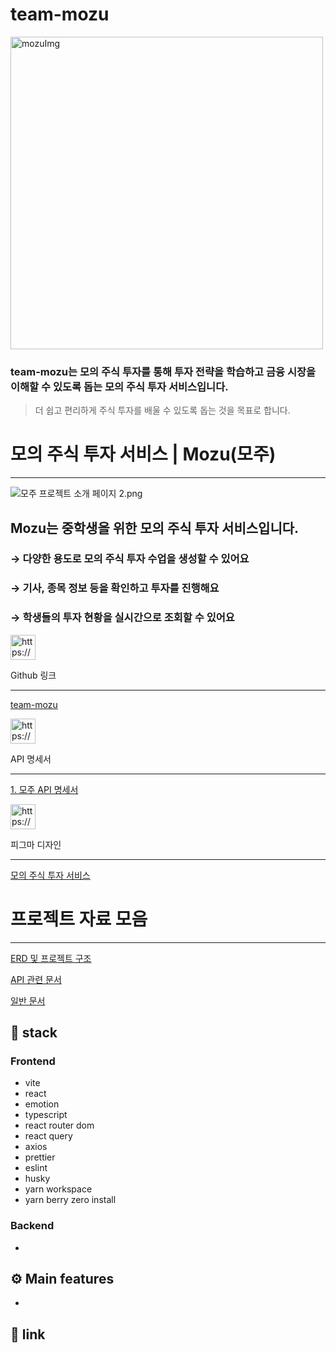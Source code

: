 # team-mozu
<img src="https://github.com/user-attachments/assets/8073ea06-b546-4ad9-9b9d-8f2bcce54860" alt="mozuImg" style="width:500px;"/>

### **team-mozu는 모의 주식 투자를 통해 투자 전략을 학습하고 금융 시장을 이해할 수 있도록 돕는 모의 주식 투자 서비스입니다.**
> 더 쉽고 편리하게 주식 투자를 배울 수 있도록 돕는 것을 목표로 합니다.
>
# 모의 주식 투자 서비스 | Mozu(모주)

---

![모주 프로젝트 소개 페이지 2.png](%E1%84%86%E1%85%A9%E1%84%8B%E1%85%B4%20%E1%84%8C%E1%85%AE%E1%84%89%E1%85%B5%E1%86%A8%20%E1%84%90%E1%85%AE%E1%84%8C%E1%85%A1%20%E1%84%89%E1%85%A5%E1%84%87%E1%85%B5%E1%84%89%E1%85%B3%20Mozu(%E1%84%86%E1%85%A9%E1%84%8C%E1%85%AE)%201c9892b0edfd806eac13ebb60592709f/%E1%84%86%E1%85%A9%E1%84%8C%E1%85%AE_%E1%84%91%E1%85%B3%E1%84%85%E1%85%A9%E1%84%8C%E1%85%A6%E1%86%A8%E1%84%90%E1%85%B3_%E1%84%89%E1%85%A9%E1%84%80%E1%85%A2_%E1%84%91%E1%85%A6%E1%84%8B%E1%85%B5%E1%84%8C%E1%85%B5_2.png)

## Mozu는 중학생을 **위한 모의 주식 투자 서비스입니다.**

### **→ 다양한 용도로 모의 주식 투자 수업을 생성할 수 있어요**

### **→ 기사, 종목 정보 등을 확인하고 투자를 진행해요**

### **→ 학생들의 투자 현황을 실시간으로 조회할 수 있어요**

<aside>
<img src="https://www.notion.so/icons/star-of-life_orange.svg" alt="https://www.notion.so/icons/star-of-life_orange.svg" width="40px" />

Github 링크

---

[team-mozu](https://github.com/team-mozu)

</aside>

<aside>
<img src="https://www.notion.so/icons/star-of-life_orange.svg" alt="https://www.notion.so/icons/star-of-life_orange.svg" width="40px" />

API 명세서

---

[1. 모주 API 명세서](https://documenter.getpostman.com/view/41266922/2sAYX6qhtw)

</aside>

<aside>
<img src="https://www.notion.so/icons/star-of-life_orange.svg" alt="https://www.notion.so/icons/star-of-life_orange.svg" width="40px" />

피그마 디자인

---

[모의 주식 투자 서비스](https://www.figma.com/design/ABX8T64xIzCpJpNX6vMpgK/%EB%AA%A8%EC%9D%98-%EC%A3%BC%EC%8B%9D-%ED%88%AC%EC%9E%90-%EC%84%9C%EB%B9%84%EC%8A%A4?node-id=1-3&t=AFwMmcPtY1aUbUGk-1)

</aside>

# 프로젝트 자료 모음

---

[ERD 및 프로젝트 구조](https://www.notion.so/ERD-1dd892b0edfd802d9e6aec13b49c9b45?pvs=21)

[API 관련 문서](https://www.notion.so/API-1dd892b0edfd80a1bb65d1dfe9c5a2a7?pvs=21)

[일반 문서](https://www.notion.so/1dd892b0edfd80e29832d5d613441ecf?pvs=21)


## 📖 stack
### Frontend
- vite
- react
- emotion
- typescript
- react router dom
- react query
- axios
- prettier
- eslint
- husky
- yarn workspace
- yarn berry zero install
  
### Backend
- 

## ⚙️ Main features
- 

## 🔗 link
